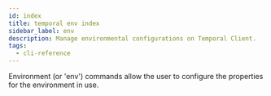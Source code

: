 ```yaml
---
id: index
title: temporal env index
sidebar_label: env
description: Manage environmental configurations on Temporal Client.
tags:
  - cli-reference
---
```


Environment (or 'env') commands allow the user to configure the properties for the environment in use.
